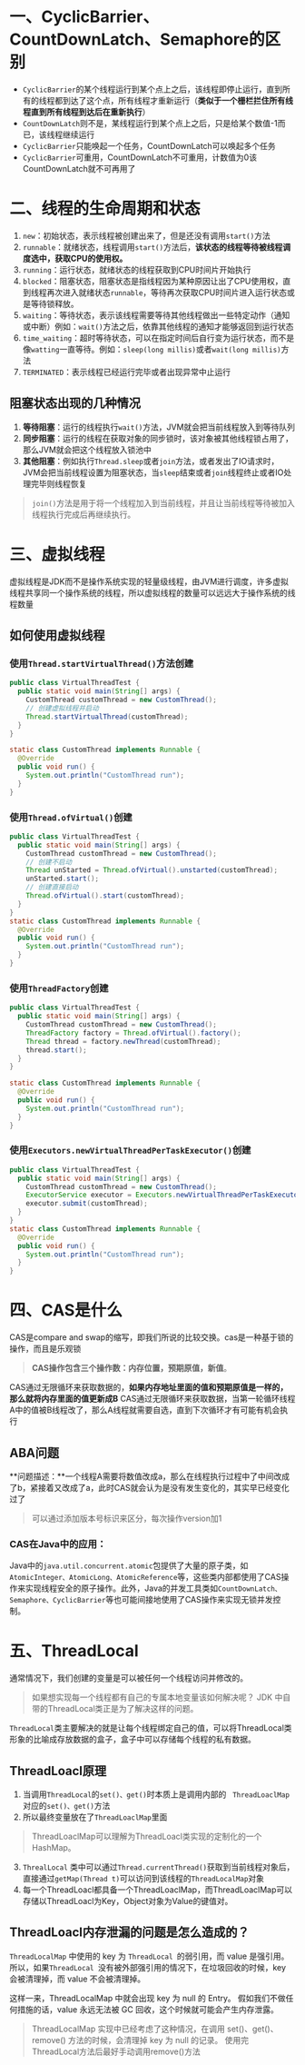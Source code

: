 # 一、CyclicBarrier、CountDownLatch、Semaphore的区别
- `CyclicBarrier`的某个线程运行到某个点上之后，该线程即停止运行，直到所有的线程都到达了这个点，所有线程才重新运行（**类似于一个栅栏拦住所有线程直到所有线程到达后在重新执行**）
- `CountDownLatch`则不是，某线程运行到某个点上之后，只是给某个数值-1而已，该线程继续运行
- `CyclicBarrier`只能唤起一个任务，CountDownLatch可以唤起多个任务
- `CyclicBarrier`可重用，CountDownLatch不可重用，计数值为0该CountDownLatch就不可再用了

# 二、线程的生命周期和状态
1. `new`：初始状态，表示线程被创建出来了，但是还没有调用`start()`方法
2. `runnable`：就绪状态，线程调用`start()`方法后，**该状态的线程等待被线程调度选中，获取CPU的使用权。**
3. `running`：运行状态，就绪状态的线程获取到CPU时间片开始执行
4. `blocked`：阻塞状态，阻塞状态是指线程因为某种原因让出了CPU使用权，直到线程再次进入就绪状态`runnable`，等待再次获取CPU时间片进入运行状态或是等待锁释放。
5. `waiting`：等待状态，表示该线程需要等待其他线程做出一些特定动作（通知或中断）例如：`wait()`方法之后，依靠其他线程的通知才能够返回到运行状态
6. `time_waiting`：超时等待状态，可以在指定时间后自行变为运行状态，而不是像`watting`一直等待。例如：`sleep(long millis)`或者`wait(long millis)`方法
7. `TERMINATED`：表示线程已经运行完毕或者出现异常中止运行
## 阻塞状态出现的几种情况
1. **等待阻塞**：运行的线程执行`wait()`方法，JVM就会把当前线程放入到等待队列
2. **同步阻塞**：运行的线程在获取对象的同步锁时，该对象被其他线程锁占用了，那么JVM就会把这个线程放入锁池中
3. **其他阻塞**：例如执行`Thread.sleep`或者`join`方法，或者发出了IO请求时，JVM会把当前线程设置为阻塞状态，当`sleep`结束或者`join`线程终止或者IO处理完毕则线程恢复
> `join()`方法是用于将一个线程加入到当前线程，并且让当前线程等待被加入线程执行完成后再继续执行。


# 三、虚拟线程
虚拟线程是JDK而不是操作系统实现的轻量级线程，由JVM进行调度，许多虚拟线程共享同一个操作系统的线程，所以虚拟线程的数量可以远远大于操作系统的线程数量

## 如何使用虚拟线程
### 使用`Thread.startVirtualThread()`方法创建

```java
public class VirtualThreadTest {
  public static void main(String[] args) {
    CustomThread customThread = new CustomThread();
    // 创建虚拟线程并启动
    Thread.startVirtualThread(customThread);
  }
}

static class CustomThread implements Runnable {
  @Override
  public void run() {
    System.out.println("CustomThread run");
  }
}
```

### 使用`Thread.ofVirtual()`创建
```java
public class VirtualThreadTest {
  public static void main(String[] args) {
    CustomThread customThread = new CustomThread();
    // 创建不启动
    Thread unStarted = Thread.ofVirtual().unstarted(customThread);
    unStarted.start();
    // 创建直接启动
    Thread.ofVirtual().start(customThread);
  }
}
static class CustomThread implements Runnable {
  @Override
  public void run() {
    System.out.println("CustomThread run");
  }
}
```

### 使用`ThreadFactory`创建
```java
public class VirtualThreadTest {
  public static void main(String[] args) {
    CustomThread customThread = new CustomThread();
    ThreadFactory factory = Thread.ofVirtual().factory();
    Thread thread = factory.newThread(customThread);
    thread.start();
  }
}

static class CustomThread implements Runnable {
  @Override
  public void run() {
    System.out.println("CustomThread run");
  }
}


```
### 使用`Executors.newVirtualThreadPerTaskExecutor()`创建
```java
public class VirtualThreadTest {
  public static void main(String[] args) {
    CustomThread customThread = new CustomThread();
    ExecutorService executor = Executors.newVirtualThreadPerTaskExecutor();
    executor.submit(customThread);
  }
}
static class CustomThread implements Runnable {
  @Override
  public void run() {
    System.out.println("CustomThread run");
  }
}

```

# 四、CAS是什么
CAS是compare and swap的缩写，即我们所说的比较交换。cas是一种基于锁的操作，而且是乐观锁
> **CAS操作包含三个操作数：内存位置，预期原值，新值**。

CAS通过无限循环来获取数据的，**如果内存地址里面的值和预期原值是一样的，那么就将内存里面的值更新成B**
CAS通过无限循环来获取数据，当第一轮循环线程A中的值被B线程改了，那么A线程就需要自选，直到下次循环才有可能有机会执行

## ABA问题
**问题描述：**一个线程A需要将数值改成a，那么在线程执行过程中了中间改成了b，紧接着又改成了a，此时CAS就会认为是没有发生变化的，其实早已经变化过了
> 可以通过添加版本号标识来区分，每次操作version加1

### CAS在Java中的应用：

Java中的`java.util.concurrent.atomic`包提供了大量的原子类，如`AtomicInteger、AtomicLong、AtomicReference`等，这些类内部都使用了CAS操作来实现线程安全的原子操作。此外，Java的并发工具类如`CountDownLatch、Semaphore、CyclicBarrier`等也可能间接地使用了CAS操作来实现无锁并发控制。


# 五、ThreadLocal
通常情况下，我们创建的变量是可以被任何一个线程访问并修改的。
> 如果想实现每一个线程都有自己的专属本地变量该如何解决呢？
> JDK 中自带的ThreadLocal类正是为了解决这样的问题。

`ThreadLocal`类主要解决的就是让每个线程绑定自己的值，可以将ThreadLocal类形象的比喻成存放数据的盒子，盒子中可以存储每个线程的私有数据。
## ThreadLoacl原理
1. 当调用`ThreadLocal`的`set()、get()`时本质上是调用内部的 ` ThreadLoaclMap`对应的`set()、get()`方法
2. 所以最终变量放在了`ThreadLoaclMap`里面
> ThreadLoaclMap可以理解为ThreadLoacl类实现的定制化的一个HashMap。
3. `ThrealLocal` 类中可以通过`Thread.currentThread()`获取到当前线程对象后，直接通过`getMap(Thread t)`可以访问到该线程的`ThreadLocalMap`对象
4. 每一个ThreadLoacl都具备一个ThreadLoaclMap，而ThreadLoaclMap可以存储以ThreadLoacl为Key，Object对象为Value的键值对。

## ThreadLoacl内存泄漏的问题是怎么造成的？
`ThreadLocalMap` 中使用的 key 为 `ThreadLocal `的弱引用，而 value 是强引用。所以，如果`ThreadLocal `没有被外部强引用的情况下，在垃圾回收的时候，key 会被清理掉，而 value 不会被清理掉。

这样一来，ThreadLocalMap 中就会出现 key 为 null 的 Entry。
假如我们不做任何措施的话，value 永远无法被 GC 回收，这个时候就可能会产生内存泄露。

> ThreadLocalMap 实现中已经考虑了这种情况，在调用 set()、get()、remove() 方法的时候，会清理掉 key 为 null 的记录。
> 使用完 ThreadLocal方法后最好手动调用remove()方法
